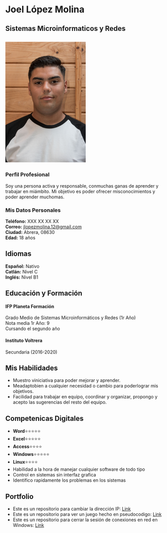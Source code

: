# Joel López Molina
## Sistemas Microinformaticos y Redes
## <img src="foto.jpg" width=250px>
### Perfil Profesional
Soy una persona activa y responsable, conmuchas ganas de aprender y trabajar en miámbito. Mi objetivo es poder ofrecer misconocimientos y poder aprender muchomas.
### Mis Datos Personales
**Teléfono:** XXX XX XX XX <br />
**Correo:** jlopezmolina.12@gmail.com <br />
**Ciudad:** Abrera, 08630 <br />
**Edad:** 18 años <br />
## Idiomas
**Español:** Nativo <br />
**Catlán:** Nivel C <br />
**Inglés:** Nivel B1 <br />
## Educación y Formación 
#### IFP Planeta Formación <br />
Grado Medio de Sistemas Microinformáticos y Redes (1r Año) <br />
Nota media 1r Año: 9 <br />
Cursando el segundo año <br />
#### Instituto Voltrera
Secundaria (2016-2020) <br />
## Mis Habilidades
- Muestro viniciativa para poder mejorar y aprender.
- Meadaptobien a cualquier necesidad o cambio para poderlograr mis objetivos.
- Facilidad para trabajar en equipo, coordinar y organizar, propongo y acepto las sugerencias del resto del equipo.
## Competenicas Digitales
- **Word**:star::star::star::star::star:
- **Excel**:star::star::star::star::star:
- **Access**:star::star::star::star:
- **Windows**:star::star::star::star::star:
- **Linux**:star::star::star::star:
- Habilidad a la hora de manejar cualquier software de todo tipo
- Control en sistemas sin interfaz grafica
- Identifico rapidamente los problemas en los sistemas
## Portfolio
- Este es un repositorio para cambiar la dirección IP: [Link](jlopezm11.github.io/tree/main/change_ip)
- Este es un repositorio para ver un juego hecho en pseudocodigo: [Link](jlopezm11.github.io/tree/main/game_psint)
- Este es un repositorio para cerrar la sesión de conexiones en red en Windows: [Link](jlopezm11.github.io/tree/main/close_session_win)


